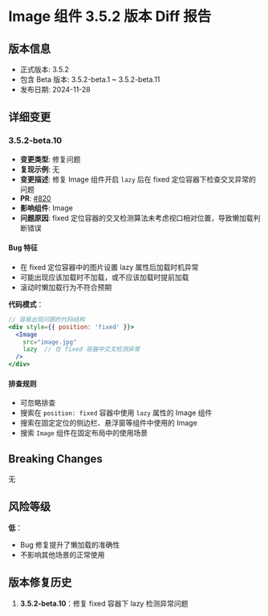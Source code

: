 # Image 组件 3.5.2 版本 Diff 报告

## 版本信息
- 正式版本: 3.5.2
- 包含 Beta 版本: 3.5.2-beta.1 ~ 3.5.2-beta.11
- 发布日期: 2024-11-28

## 详细变更

### 3.5.2-beta.10
- **变更类型**: 修复问题
- **复现示例**: 无
- **变更描述**: 修复 Image 组件开启 `lazy` 后在 fixed 定位容器下检查交叉异常的问题
- **PR**: [#820](https://github.com/sheinsight/shineout-next/pull/820)
- **影响组件**: Image
- **问题原因**: fixed 定位容器的交叉检测算法未考虑视口相对位置，导致懒加载判断错误

#### Bug 特征
- 在 fixed 定位容器中的图片设置 lazy 属性后加载时机异常
- 可能出现应该加载时不加载，或不应该加载时提前加载
- 滚动时懒加载行为不符合预期

**代码模式**：
```jsx
// 容易出现问题的代码结构
<div style={{ position: 'fixed' }}>
  <Image 
    src="image.jpg"
    lazy  // 在 fixed 容器中交叉检测异常
  />
</div>
```

#### 排查规则
- 可忽略排查
- 搜索在 `position: fixed` 容器中使用 `lazy` 属性的 Image 组件
- 搜索在固定定位的侧边栏、悬浮窗等组件中使用的 Image
- 搜索 `Image` 组件在固定布局中的使用场景

## Breaking Changes

无

## 风险等级

**低**：
- Bug 修复提升了懒加载的准确性
- 不影响其他场景的正常使用

## 版本修复历史

1. **3.5.2-beta.10**：修复 fixed 容器下 lazy 检测异常问题
